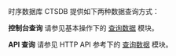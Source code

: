 

时序数据库 CTSDB 提供如下两种数据查询方式：

**控制台查询**
请参见基本操作下的 [查询数据](https://intl.cloud.tencent.com/document/product/1100/40924) 模块。

**API 查询**
请参见 HTTP API 参考下的 [查询数据](https://intl.cloud.tencent.com/document/product/1100/40904) 模块。
